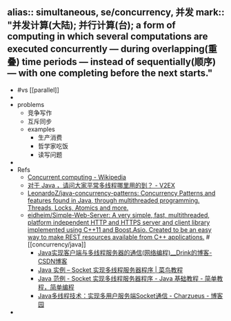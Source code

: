 alias:: simultaneous, se/concurrency, 并发
mark:: "并发计算(大陆); 并行计算(台); a form of computing in which several computations are executed concurrently — during overlapping(重叠) time periods — instead of sequentially(顺序) — with one completing before the next starts."
-
- #vs [[parallel]]
-
- problems
  - 竞争写作
  - 互斥同步
  - examples
    - 生产消费
    - 哲学家吃饭
    - 读写问题
-
- Refs
  - [Concurrent computing - Wikipedia](https://en.wikipedia.org/wiki/Concurrent_computing)
  - [对于 Java ，请问大家平常多线程哪里用的到？ - V2EX](https://v2ex.com/t/707586)
  - [LeonardoZ/java-concurrency-patterns: Concurrency Patterns and features found in Java, through multithreaded programming. Threads, Locks, Atomics and more.](https://github.com/LeonardoZ/java-concurrency-patterns)
  - [eidheim/Simple-Web-Server: A very simple, fast, multithreaded, platform independent HTTP and HTTPS server and client library implemented using C++11 and Boost.Asio. Created to be an easy way to make REST resources available from C++ applications.](https://github.com/eidheim/Simple-Web-Server) #[[concurrency/java]]
    - [Java实现客户端与多线程服务器的通信(网络编程)__Drink的博客-CSDN博客](https://blog.csdn.net/qq_39586519/article/details/109382412)
    - [Java 实例 – Socket 实现多线程服务器程序 | 菜鸟教程](https://www.runoob.com/java/net-multisoc.html)
    - [Java 范例 - Socket 实现多线程服务器程序 - Java 基础教程 - 简单教程，简单编程](https://www.twle.cn/l/yuei/java/java-basic-net-multisoc.html)
    - [Java多线程技术：实现多用户服务端Socket通信 - Charzueus - 博客园](https://www.cnblogs.com/chenzhenhong/p/13972517.html)
-